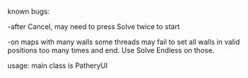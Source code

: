 

known bugs:
-after Cancel, may need to press Solve twice to start
-on maps with many walls some threads may fail to set all walls in valid positions too many times and end. Use Solve Endless on those.


usage:
main class is PatheryUI